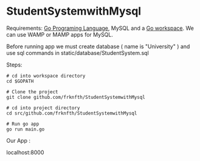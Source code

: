 # StudentSystemwithMysql

Requirements: [Go Programing Language](https://golang.org/), MySQL and a [Go workspace](https://golang.org/doc/code.html#Workspaces).
We can use WAMP or MAMP apps for MySQL.

Before running app we must create database ( name is "University" ) and use sql commands in static/database/StudentSystem.sql

Steps:

```
# cd into workspace directory
cd $GOPATH

# Clone the project
git clone github.com/frknfth/StudentSystemwithMysql

# cd into project directory
cd src/github.com/frknfth/StudentSystemwithMysql

# Run go app
go run main.go

```
Our App :

localhost:8000

